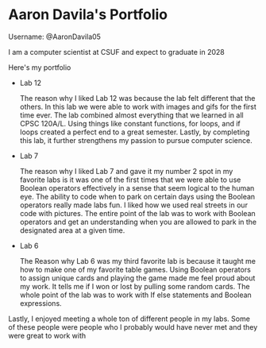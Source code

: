 # Aaron Davila's Portfolio

Username: @AaronDavila05

I am a computer scientist at CSUF and expect to graduate in 2028

Here's my portfolio

* Lab 12

  The reason why I liked Lab 12 was because the lab felt different that the others. In this lab we were able to work with images and gifs for the first time ever. The lab combined almost everything that we learned in all CPSC 120A/L. Using things like constant functions, for loops, and if loops created a perfect end to a great semester. Lastly, by completing this lab, it further strengthens my passion to pursue computer science.

* Lab 7

  The reason why I liked Lab 7 and gave it my number 2 spot in my favorite labs is it was one of the first times that we were able to use Boolean operators effectively in a sense that seem logical to the human eye. The ability to code when to park on certain days using the Boolean operators really made labs fun. I liked how we used real streets in our code with pictures. The entire point of the lab was to work with Boolean operators and get an understanding when you are allowed to park in the designated area at a given time.

* Lab 6

  The Reason why Lab 6 was my third favorite lab is because it taught me how to make one of my favorite table games. Using Boolean operators to assign unique cards and playing the game made me feel proud about my work. It tells me if I won or lost by pulling some random cards. The whole point of the lab was to work with If else statements and Boolean expressions.

Lastly, I enjoyed meeting a whole ton of different people in my labs. Some of these people were people who I probably would have never met and they were great to work with
